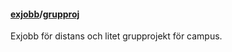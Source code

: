 #### [exjobb](kurser/exjobb)/[grupproj](kurser/grupproj)

Exjobb för distans och litet grupprojekt för campus.
